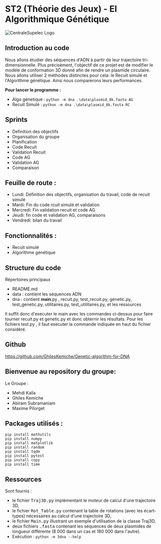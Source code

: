 # ST2 (Théorie des Jeux) - EI Algorithmique Génétique

![CentraleSupelec Logo](https://www.centralesupelec.fr/sites/all/themes/cs_theme/medias/common/images/intro/logo_nouveau.jpg)


## Introduction au code ##

Nous allons étudier des séquences d'ADN à partir de leur trajectoire tri-dimensionnelle. Plus précisèment, l'objectif de ce projet est de modifier le modèle de conformation 3D donné afin de rendre un plasmide circulaire. Nous allons utiliser 2 méthodes distinctes pour cela: le Recuit simulé et l'Algorithme génétique. Ainsi nous comparerons leurs performances.



**Pour lancer le programme :**
 - Algo génetique : ```python -m dna .\data\plasmid_8k.fasta AG ``` 
 - Recuit Simulé : ```python -m dna .\data\plasmid_8k.fasta RC``` 


## Sprints ##

 - Definition des objectifs
 - Organisation du groupe
 - Planification
 - Code Recuit
 - Validation Recuit
 - Code AG
 - Validation AG
 - Comparaison


## Feuille de route :

- Lundi: Définition des objectifs, organisation du travail, code de recuit simulé
- Mardi: Fin du code rcuit simulé et validation
- Mercredi: Fin validation recuit et code AG
- Jeudi: fin code et validation AG, comparaisons
- Vendredi: bilan du travail


## Fonctionnalités :

- Recuit simulé
- Algorithme génétique

## Structure du code ##

Répertoires principaux 

- README.md
- data : contient les séquences ADN
- dna : contient __main__.py , recuit.py, test_recuit.py, genetic.py, test_genetic.py, utilitaires.py, test_utilitaires.py, et les ressources

Il suffit donc d'executer le main avec les commandes ci-dessus pour faire tourner recuit.py et genetic.py et donc obternir les résultats.
Pour les fichiers  test.py ,  il faut executer la commande indiquée en haut du fichier considéré.




## Github

https://github.com/GhilesKemiche/Genetic-algorithm-for-DNA

## Bienvenue au repository du groupe:

Le Groupe :

* Mehdi Kalla
* Ghiles Kemiche
* Abiram Subramaniam
* Maxime Pilorget


## Packages utilisés :

```
pip install mathutils
pip install numpy
pip install matplotlib
pip install random
pip install tqdm
pip install pytest
pip install copy
pip install time

```




## Ressources

Sont fournis :

- le fichier <tt>Traj3D.py</tt> implémentant le moteur de calcul d'une trajectoire 3D,
- le fichier <tt>Rot_Table.py</tt> contenant la table de rotations (avec les écart-types) nécessaires au calcul d'une trajectoire 3D,
- le fichier <tt>Main.py</tt> illustrant un exemple d'utilisation de la classe Traj3D,
- deux fichiers <tt>.fasta</tt> contenant les séquences de deux plasmides de longueur différente (8 000 dans un cas et 180 000 dans l'autre).
- Exécution : <code>python -m 3dna --help</code>

